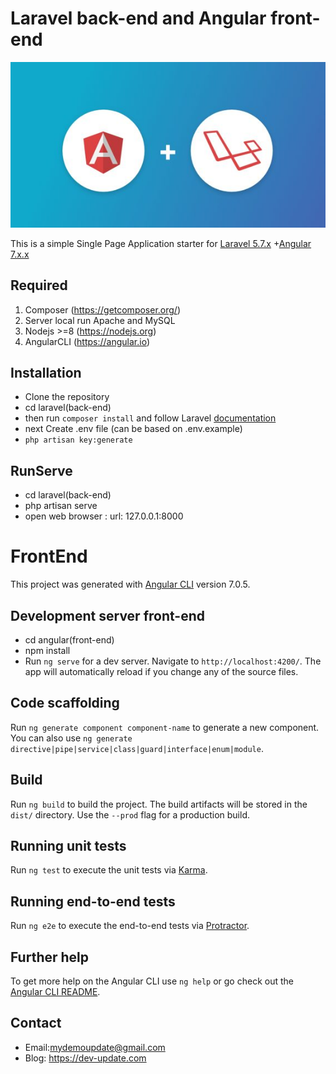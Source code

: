 # Laravel back-end and Angular front-end

![logo](logo.jpg "Logo")

This is a simple Single Page Application starter for [Laravel 5.7.x](https://laravel.com) +[Angular 7.x.x](https://angular.io/) 

## Required
1. Composer (https://getcomposer.org/)
2. Server local run Apache and MySQL
3. Nodejs >=8 (https://nodejs.org)
4. AngularCLI (https://angular.io)

## Installation

- Clone the repository
- cd laravel(back-end) 
- then run `composer install` and follow Laravel [documentation](https://laravel.com)
- next Create .env file (can be based on .env.example)
- `php artisan key:generate`


## RunServe
- cd laravel(back-end)
- php artisan serve 
- open web browser : url: 127.0.0.1:8000

# FrontEnd

This project was generated with [Angular CLI](https://github.com/angular/angular-cli) version 7.0.5.

## Development server front-end
- cd angular(front-end)
- npm install
- Run `ng serve` for a dev server. Navigate to `http://localhost:4200/`. The app will automatically reload if you change any of the source files.

## Code scaffolding

Run `ng generate component component-name` to generate a new component. You can also use `ng generate directive|pipe|service|class|guard|interface|enum|module`.

## Build

Run `ng build` to build the project. The build artifacts will be stored in the `dist/` directory. Use the `--prod` flag for a production build.

## Running unit tests

Run `ng test` to execute the unit tests via [Karma](https://karma-runner.github.io).

## Running end-to-end tests

Run `ng e2e` to execute the end-to-end tests via [Protractor](http://www.protractortest.org/).

## Further help

To get more help on the Angular CLI use `ng help` or go check out the [Angular CLI README](https://github.com/angular/angular-cli/blob/master/README.md).

## Contact
- Email:mydemoupdate@gmail.com
- Blog: https://dev-update.com
